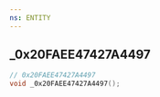 ```yaml
---
ns: ENTITY
---
```

## _0x20FAEE47427A4497

```c
// 0x20FAEE47427A4497
void _0x20FAEE47427A4497();
```

